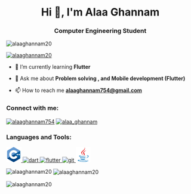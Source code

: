 <h1 align="center">Hi 👋, I'm Alaa Ghannam</h1>
<h3 align="center">Computer Engineering Student</h3>

<p align="left"> <img src="https://komarev.com/ghpvc/?username=alaaghannam20&label=Profile%20views&color=0e75b6&style=flat" alt="alaaghannam20" /> </p>

<p align="left"> <a href="https://github.com/ryo-ma/github-profile-trophy"><img src="https://github-profile-trophy.vercel.app/?username=alaaghannam20" alt="alaaghannam20" /></a> </p>

- 🌱 I’m currently learning **Flutter**

- 💬 Ask me about **Problem solving , and Mobile development (Flutter)**

- 📫 How to reach me **alaaghannam754@gmail.com**

<h3 align="left">Connect with me:</h3>
<p align="left">
<a href="https://codeforces.com/profile/alaaghannam754" target="blank"><img align="center" src="https://raw.githubusercontent.com/rahuldkjain/github-profile-readme-generator/master/src/images/icons/Social/codeforces.svg" alt="alaaghannam754" height="30" width="40" /></a>
<a href="https://www.leetcode.com/alaa_ghannam" target="blank"><img align="center" src="https://raw.githubusercontent.com/rahuldkjain/github-profile-readme-generator/master/src/images/icons/Social/leet-code.svg" alt="alaa_ghannam" height="30" width="40" /></a>
</p>

<h3 align="left">Languages and Tools:</h3>
<p align="left"> <a href="https://www.w3schools.com/cpp/" target="_blank" rel="noreferrer"> <img src="https://raw.githubusercontent.com/devicons/devicon/master/icons/cplusplus/cplusplus-original.svg" alt="cplusplus" width="40" height="40"/> </a> <a href="https://dart.dev" target="_blank" rel="noreferrer"> <img src="https://www.vectorlogo.zone/logos/dartlang/dartlang-icon.svg" alt="dart" width="40" height="40"/> </a> <a href="https://flutter.dev" target="_blank" rel="noreferrer"> <img src="https://www.vectorlogo.zone/logos/flutterio/flutterio-icon.svg" alt="flutter" width="40" height="40"/> </a> <a href="https://git-scm.com/" target="_blank" rel="noreferrer"> <img src="https://www.vectorlogo.zone/logos/git-scm/git-scm-icon.svg" alt="git" width="40" height="40"/> </a> <a href="https://www.java.com" target="_blank" rel="noreferrer"> <img src="https://raw.githubusercontent.com/devicons/devicon/master/icons/java/java-original.svg" alt="java" width="40" height="40"/> </a> </p>

<p><img align="left" src="https://github-readme-stats.vercel.app/api/top-langs?username=alaaghannam20&show_icons=true&locale=en&layout=compact" alt="alaaghannam20" /></p>

<p>&nbsp;<img align="center" src="https://github-readme-stats.vercel.app/api?username=alaaghannam20&show_icons=true&locale=en" alt="alaaghannam20" /></p>

<p><img align="center" src="https://github-readme-streak-stats.herokuapp.com/?user=alaaghannam20&" alt="alaaghannam20" /></p>

